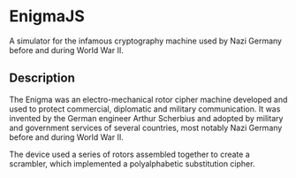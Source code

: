 # EnigmaJS

A simulator for the infamous cryptography machine used by Nazi Germany before and during World War II.

## Description

The Enigma was an electro-mechanical rotor cipher machine developed and used to protect commercial, diplomatic and military communication. It was invented by the German engineer Arthur Scherbius and adopted by military and government services of several countries, most notably Nazi Germany before and during World War II.

The device used a series of rotors assembled together to create a scrambler, which implemented a polyalphabetic substitution cipher.
